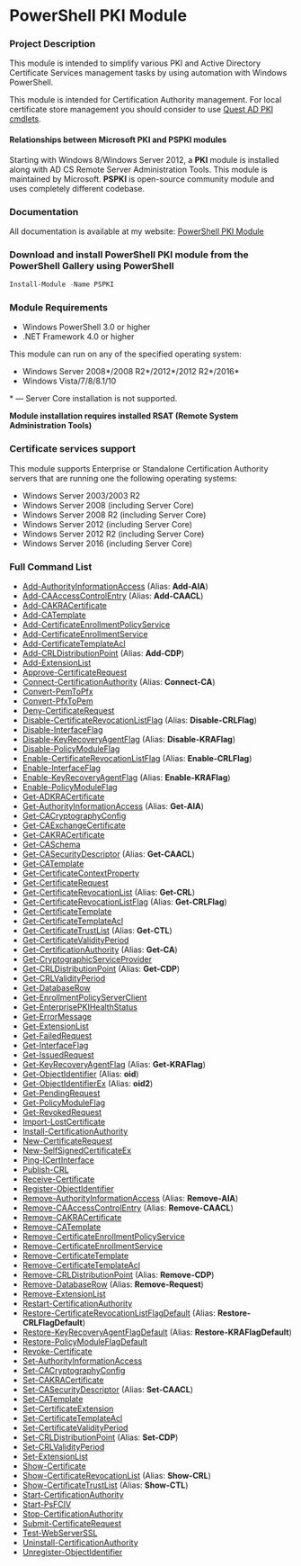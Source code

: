 # PowerShell PKI Module

### Project Description

This module is intended to simplify various PKI and Active Directory Certificate Services management tasks by using automation with Windows PowerShell.

This module is intended for Certification Authority management. For local certificate store management you should consider to use [Quest AD PKI cmdlets](http://www.quest.com/powershell/activeroles-server.aspx).

#### Relationships between Microsoft PKI and PSPKI modules

Starting with Windows 8/Windows Server 2012, a **PKI** module is installed along with AD CS Remote Server Administration Tools. This module is maintained by Microsoft. **PSPKI** is open-source community module and uses completely different codebase.

### Documentation

All documentation is available at my website: [PowerShell PKI Module](https://www.sysadmins.lv/projects/pspki/default.aspx)

### Download and install PowerShell PKI module from the PowerShell Gallery using PowerShell
```PowerShell
Install-Module -Name PSPKI
```


### Module Requirements

* Windows PowerShell 3.0 or higher
* .NET Framework 4.0 or higher

This module can run on any of the specified operating system:
* Windows Server 2008\*/2008 R2\*/2012\*/2012 R2\*/2016\*
* Windows Vista/7/8/8.1/10

\* — Server Core installation is not supported.

**Module installation requires installed RSAT (Remote System Administration Tools)**

### Certificate services support

This module supports Enterprise or Standalone Certification Authority servers that are running one the following operating systems:
* Windows Server 2003/2003 R2
* Windows Server 2008 (including Server Core)
* Windows Server 2008 R2 (including Server Core)
* Windows Server 2012 (including Server Core)
* Windows Server 2012 R2 (including Server Core)
* Windows Server 2016 (including Server Core)

### Full Command List ###
* [Add-AuthorityInformationAccess](https://www.sysadmins.lv/projects/pspki/Add-AuthorityInformationAccess.aspx) (Alias: **Add-AIA**)
* [Add-CAAccessControlEntry](https://www.sysadmins.lv/projects/pspki/Add-CAAccessControlEntry.aspx) (Alias: **Add-CAACL**)
* [Add-CAKRACertificate](https://www.sysadmins.lv/projects/pspki/Add-CAKRACertificate.aspx)
* [Add-CATemplate](https://www.sysadmins.lv/projects/pspki/Add-CATemplate.aspx)
* [Add-CertificateEnrollmentPolicyService](https://www.sysadmins.lv/projects/pspki/Add-CertificateEnrollmentPolicyService.aspx)
* [Add-CertificateEnrollmentService](https://www.sysadmins.lv/projects/pspki/Add-CertificateEnrollmentService.aspx)
* [Add-CertificateTemplateAcl](https://www.sysadmins.lv/projects/pspki/Add-CertificateTemplateAcl.aspx)
* [Add-CRLDistributionPoint](https://www.sysadmins.lv/projects/pspki/Add-CRLDistributionPoint.aspx) (Alias: **Add-CDP**)
* [Add-ExtensionList](https://www.sysadmins.lv/projects/pspki/Add-ExtensionList.aspx)
* [Approve-CertificateRequest](https://www.sysadmins.lv/projects/pspki/Approve-CertificateRequest.aspx)
* [Connect-CertificationAuthority](https://www.sysadmins.lv/projects/pspki/Connect-CertificationAuthority.aspx) (Alias: **Connect-CA**)
* [Convert-PemToPfx](https://www.sysadmins.lv/projects/pspki/Convert-PemToPfx.aspx)
* [Convert-PfxToPem](https://www.sysadmins.lv/projects/pspki/Convert-PfxToPem.aspx)
* [Deny-CertificateRequest](https://www.sysadmins.lv/projects/pspki/Deny-CertificateRequest.aspx)
* [Disable-CertificateRevocationListFlag](https://www.sysadmins.lv/projects/pspki/Disable-CertificateRevocationListFlag.aspx) (Alias: **Disable-CRLFlag**)
* [Disable-InterfaceFlag](https://www.sysadmins.lv/projects/pspki/Disable-InterfaceFlag.aspx)
* [Disable-KeyRecoveryAgentFlag](https://www.sysadmins.lv/projects/pspki/Disable-KeyRecoveryAgentFlag.aspx) (Alias: **Disable-KRAFlag**)
* [Disable-PolicyModuleFlag](https://www.sysadmins.lv/projects/pspki/Disable-PolicyModuleFlag.aspx)
* [Enable-CertificateRevocationListFlag](https://www.sysadmins.lv/projects/pspki/Enable-CertificateRevocationListFlag.aspx) (Alias: **Enable-CRLFlag**)
* [Enable-InterfaceFlag](https://www.sysadmins.lv/projects/pspki/Enable-InterfaceFlag.aspx)
* [Enable-KeyRecoveryAgentFlag](https://www.sysadmins.lv/projects/pspki/Enable-KeyRecoveryAgentFlag.aspx) (Alias: **Enable-KRAFlag**)
* [Enable-PolicyModuleFlag](https://www.sysadmins.lv/projects/pspki/Enable-PolicyModuleFlag.aspx)
* [Get-ADKRACertificate](https://www.sysadmins.lv/projects/pspki/Get-ADKRACertificate.aspx)
* [Get-AuthorityInformationAccess](https://www.sysadmins.lv/projects/pspki/Get-AuthorityInformationAccess.aspx) (Alias: **Get-AIA**)
* [Get-CACryptographyConfig](https://www.sysadmins.lv/projects/pspki/Get-CACryptographyConfig.aspx)
* [Get-CAExchangeCertificate](https://www.sysadmins.lv/projects/pspki/Get-CAExchangeCertificate.aspx)
* [Get-CAKRACertificate](https://www.sysadmins.lv/projects/pspki/Get-CAKRACertificate.aspx)
* [Get-CASchema](https://www.sysadmins.lv/projects/pspki/Get-CASchema.aspx)
* [Get-CASecurityDescriptor](https://www.sysadmins.lv/projects/pspki/Get-CASecurityDescriptor.aspx) (Alias: **Get-CAACL**)
* [Get-CATemplate](https://www.sysadmins.lv/projects/pspki/Get-CATemplate.aspx)
* [Get-CertificateContextProperty](https://www.sysadmins.lv/projects/pspki/Get-CertificateContextProperty.aspx)
* [Get-CertificateRequest](https://www.sysadmins.lv/projects/pspki/Get-CertificateRequest.aspx)
* [Get-CertificateRevocationList](https://www.sysadmins.lv/projects/pspki/Get-CertificateRevocationList.aspx) (Alias: **Get-CRL**)
* [Get-CertificateRevocationListFlag](https://www.sysadmins.lv/projects/pspki/Get-CertificateRevocationListFlag.aspx) (Alias: **Get-CRLFlag**)
* [Get-CertificateTemplate](https://www.sysadmins.lv/projects/pspki/Get-CertificateTemplate.aspx)
* [Get-CertificateTemplateAcl](https://www.sysadmins.lv/projects/pspki/Get-CertificateTemplateAcl.aspx)
* [Get-CertificateTrustList](https://www.sysadmins.lv/projects/pspki/Get-CertificateTrustList.aspx) (Alias: **Get-CTL**)
* [Get-CertificateValidityPeriod](https://www.sysadmins.lv/projects/pspki/Get-CertificateValidityPeriod.aspx)
* [Get-CertificationAuthority](https://www.sysadmins.lv/projects/pspki/Get-CertificationAuthority.aspx) (Alias: **Get-CA**)
* [Get-CryptographicServiceProvider](https://www.sysadmins.lv/projects/pspki/Get-CryptographicServiceProvider.aspx)
* [Get-CRLDistributionPoint](https://www.sysadmins.lv/projects/pspki/Get-CRLDistributionPoint.aspx) (Alias: **Get-CDP**)
* [Get-CRLValidityPeriod](https://www.sysadmins.lv/projects/pspki/Get-CRLValidityPeriod.aspx)
* [Get-DatabaseRow](https://www.sysadmins.lv/projects/pspki/Get-DatabaseRow.aspx)
* [Get-EnrollmentPolicyServerClient](https://www.sysadmins.lv/projects/pspki/Get-EnrollmentPolicyServerClient.aspx)
* [Get-EnterprisePKIHealthStatus](https://www.sysadmins.lv/projects/pspki/Get-EnterprisePKIHealthStatus.aspx)
* [Get-ErrorMessage](https://www.sysadmins.lv/projects/pspki/Get-ErrorMessage.aspx)
* [Get-ExtensionList](https://www.sysadmins.lv/projects/pspki/Get-ExtensionList.aspx)
* [Get-FailedRequest](https://www.sysadmins.lv/projects/pspki/Get-FailedRequest.aspx)
* [Get-InterfaceFlag](https://www.sysadmins.lv/projects/pspki/Get-InterfaceFlag.aspx)
* [Get-IssuedRequest](https://www.sysadmins.lv/projects/pspki/Get-IssuedRequest.aspx)
* [Get-KeyRecoveryAgentFlag](https://www.sysadmins.lv/projects/pspki/Get-KeyRecoveryAgentFlag.aspx) (Alias: **Get-KRAFlag**)
* [Get-ObjectIdentifier](https://www.sysadmins.lv/projects/pspki/Get-ObjectIdentifier.aspx) (Alias: **oid**)
* [Get-ObjectIdentifierEx](https://www.sysadmins.lv/projects/pspki/Get-ObjectIdentifierEx.aspx) (Alias: **oid2**)
* [Get-PendingRequest](https://www.sysadmins.lv/projects/pspki/Get-PendingRequest.aspx)
* [Get-PolicyModuleFlag](https://www.sysadmins.lv/projects/pspki/Get-PolicyModuleFlag.aspx)
* [Get-RevokedRequest](https://www.sysadmins.lv/projects/pspki/Get-RevokedRequest.aspx)
* [Import-LostCertificate](https://www.sysadmins.lv/projects/pspki/Import-LostCertificate.aspx)
* [Install-CertificationAuthority](https://www.sysadmins.lv/projects/pspki/Install-CertificationAuthority.aspx)
* [New-CertificateRequest](https://www.sysadmins.lv/projects/pspki/New-CertificateRequest.aspx)
* [New-SelfSignedCertificateEx](https://www.sysadmins.lv/projects/pspki/New-SelfSignedCertificateEx.aspx)
* [Ping-ICertInterface](https://www.sysadmins.lv/projects/pspki/Ping-ICertInterface.aspx)
* [Publish-CRL](https://www.sysadmins.lv/projects/pspki/Publish-CRL.aspx)
* [Receive-Certificate](https://www.sysadmins.lv/projects/pspki/Receive-Certificate.aspx)
* [Register-ObjectIdentifier](https://www.sysadmins.lv/projects/pspki/Register-ObjectIdentifier.aspx)
* [Remove-AuthorityInformationAccess](https://www.sysadmins.lv/projects/pspki/Remove-AuthorityInformationAccess.aspx) (Alias: **Remove-AIA**)
* [Remove-CAAccessControlEntry](https://www.sysadmins.lv/projects/pspki/Remove-CAAccessControlEntry.aspx) (Alias: **Remove-CAACL**)
* [Remove-CAKRACertificate](https://www.sysadmins.lv/projects/pspki/Remove-CAKRACertificate.aspx)
* [Remove-CATemplate](https://www.sysadmins.lv/projects/pspki/Remove-CATemplate.aspx)
* [Remove-CertificateEnrollmentPolicyService](https://www.sysadmins.lv/projects/pspki/Remove-CertificateEnrollmentPolicyService.aspx)
* [Remove-CertificateEnrollmentService](https://www.sysadmins.lv/projects/pspki/Remove-CertificateEnrollmentService.aspx)
* [Remove-CertificateTemplate](https://www.sysadmins.lv/projects/pspki/Remove-CertificateTemplate.aspx)
* [Remove-CertificateTemplateAcl](https://www.sysadmins.lv/projects/pspki/Remove-CertificateTemplateAcl.aspx)
* [Remove-CRLDistributionPoint](https://www.sysadmins.lv/projects/pspki/Remove-CRLDistributionPoint.aspx) (Alias: **Remove-CDP**)
* [Remove-DatabaseRow](https://www.sysadmins.lv/projects/pspki/Remove-DatabaseRow.aspx) (Alias: **Remove-Request**)
* [Remove-ExtensionList](https://www.sysadmins.lv/projects/pspki/Remove-ExtensionList.aspx)
* [Restart-CertificationAuthority](https://www.sysadmins.lv/projects/pspki/Restart-CertificationAuthority.aspx)
* [Restore-CertificateRevocationListFlagDefault](https://www.sysadmins.lv/projects/pspki/Restore-CertificateRevocationListFlagDefault.aspx) (Alias: **Restore-CRLFlagDefault**)
* [Restore-KeyRecoveryAgentFlagDefault](https://www.sysadmins.lv/projects/pspki/Restore-KeyRecoveryAgentFlagDefault.aspx) (Alias: **Restore-KRAFlagDefault**)
* [Restore-PolicyModuleFlagDefault](https://www.sysadmins.lv/projects/pspki/Restore-PolicyModuleFlagDefault.aspx)
* [Revoke-Certificate](https://www.sysadmins.lv/projects/pspki/Revoke-Certificate.aspx)
* [Set-AuthorityInformationAccess](https://www.sysadmins.lv/projects/pspki/Set-AuthorityInformationAccess.aspx)
* [Set-CACryptographyConfig](https://www.sysadmins.lv/projects/pspki/Set-CACryptographyConfig.aspx)
* [Set-CAKRACertificate](https://www.sysadmins.lv/projects/pspki/Set-CAKRACertificate.aspx)
* [Set-CASecurityDescriptor](https://www.sysadmins.lv/projects/pspki/Set-CASecurityDescriptor.aspx) (Alias: **Set-CAACL**)
* [Set-CATemplate](https://www.sysadmins.lv/projects/pspki/Set-CATemplate.aspx)
* [Set-CertificateExtension](https://www.sysadmins.lv/projects/pspki/Set-CertificateExtension.aspx)
* [Set-CertificateTemplateAcl](https://www.sysadmins.lv/projects/pspki/Set-CertificateTemplateAcl.aspx)
* [Set-CertificateValidityPeriod](https://www.sysadmins.lv/projects/pspki/Set-CertificateValidityPeriod.aspx)
* [Set-CRLDistributionPoint](https://www.sysadmins.lv/projects/pspki/Set-CRLDistributionPoint.aspx) (Alias: **Set-CDP**)
* [Set-CRLValidityPeriod](https://www.sysadmins.lv/projects/pspki/Set-CRLValidityPeriod.aspx)
* [Set-ExtensionList](https://www.sysadmins.lv/projects/pspki/Set-ExtensionList.aspx)
* [Show-Certificate](https://www.sysadmins.lv/projects/pspki/Show-Certificate.aspx)
* [Show-CertificateRevocationList](https://www.sysadmins.lv/projects/pspki/Show-CertificateRevocationList.aspx) (Alias: **Show-CRL**)
* [Show-CertificateTrustList](https://www.sysadmins.lv/projects/pspki/Show-CertificateTrustList.aspx) (Alias: **Show-CTL**)
* [Start-CertificationAuthority](https://www.sysadmins.lv/projects/pspki/Start-CertificationAuthority.aspx)
* [Start-PsFCIV](https://www.sysadmins.lv/projects/pspki/Start-PsFCIV.aspx)
* [Stop-CertificationAuthority](https://www.sysadmins.lv/projects/pspki/Stop-CertificationAuthority.aspx)
* [Submit-CertificateRequest](https://www.sysadmins.lv/projects/pspki/Submit-CertificateRequest.aspx)
* [Test-WebServerSSL](https://www.sysadmins.lv/projects/pspki/Test-WebServerSSL.aspx)
* [Uninstall-CertificationAuthority](https://www.sysadmins.lv/projects/pspki/Uninstall-CertificationAuthority.aspx)
* [Unregister-ObjectIdentifier](https://www.sysadmins.lv/projects/pspki/Unregister-ObjectIdentifier.aspx)
